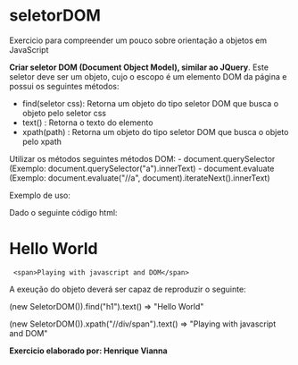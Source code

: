 # seletorDOM

Exercicio para compreender um pouco sobre orientação a objetos em JavaScript


**Criar seletor DOM (Document Object Model), similar ao JQuery**. Este seletor deve ser um objeto, cujo o escopo é um elemento DOM da página e possui os seguintes métodos:
- find(seletor css): Retorna um objeto do tipo seletor DOM que busca o objeto pelo seletor css
- text() : Retorna o texto do elemento
- xpath(path) : Retorna um objeto do tipo seletor DOM que busca o objeto pelo xpath

Utilizar os métodos seguintes métodos DOM:
    - document.querySelector (Exemplo: document.querySelector("a").innerText)
    - document.evaluate (Exemplo: document.evaluate("//a", document).iterateNext().innerText)
    
Exemplo de uso:

Dado o seguinte código html:

<div>
    
   <h1>Hello World</h1>
    
     <span>Playing with javascript and DOM</span>
</div>

A exeução do objeto deverá ser capaz de reproduzir o seguinte:

(new SeletorDOM()).find("h1").text() => "Hello World"

(new SeletorDOM()).xpath("//div/span").text() => "Playing with javascript and DOM"


**Exercicio elaborado por: Henrique Vianna**
